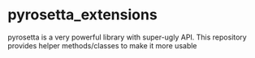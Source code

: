 # pyrosetta_extensions
pyrosetta is a very powerful library with super-ugly API. This repository provides helper methods/classes to make it more usable
